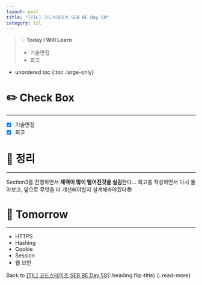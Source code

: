 ```yaml
---
layout: post
title: "[TIL] 코드스테이츠 SEB BE Day 59"
category: til
---
```

> 💡 **Today I Will Learn**
>
> * 기술면접
> * 회고

* unordered toc
{:toc .large-only}

# ✏️ Check Box
***

* [x] <label>기술면접</label>
* [x] <label>회고</label>

# 📌 정리
***

Section3를 진행하면서 **체력이 많이 떨어진것을 실감**한다... 회고를 작성하면서 다시 돌아보고, 앞으로 무엇을 더 개선해야할지 설계해봐야겠다😎

# 🎯 Tomorrow
***

* HTTPS
* Hashing
* Cookie
* Session
* 웹 보안

Back to [[TIL] 코드스테이츠 SEB BE Day 58](220719-til){:.heading.flip-title}
{:.read-more}